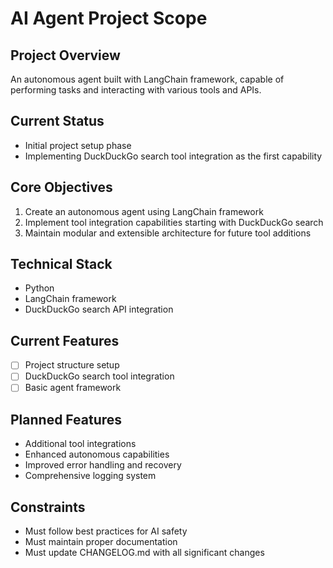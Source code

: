 # AI Agent Project Scope

## Project Overview
An autonomous agent built with LangChain framework, capable of performing tasks and interacting with various tools and APIs.

## Current Status
- Initial project setup phase
- Implementing DuckDuckGo search tool integration as the first capability

## Core Objectives
1. Create an autonomous agent using LangChain framework
2. Implement tool integration capabilities starting with DuckDuckGo search
3. Maintain modular and extensible architecture for future tool additions

## Technical Stack
- Python
- LangChain framework
- DuckDuckGo search API integration

## Current Features
- [ ] Project structure setup
- [ ] DuckDuckGo search tool integration
- [ ] Basic agent framework

## Planned Features
- Additional tool integrations
- Enhanced autonomous capabilities
- Improved error handling and recovery
- Comprehensive logging system

## Constraints
- Must follow best practices for AI safety
- Must maintain proper documentation
- Must update CHANGELOG.md with all significant changes 